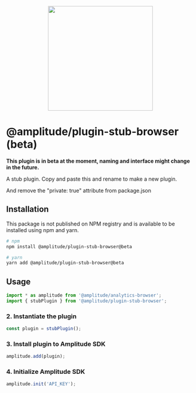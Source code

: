 <p align="center">
  <a href="https://amplitude.com" target="_blank" align="center">
    <img src="https://static.amplitude.com/lightning/46c85bfd91905de8047f1ee65c7c93d6fa9ee6ea/static/media/amplitude-logo-with-text.4fb9e463.svg" width="280">
  </a>
  <br />
</p>

# @amplitude/plugin-stub-browser (beta)
**This plugin is in beta at the moment, naming and interface might change in the future.**

A stub plugin. Copy and paste this and rename to make a new plugin.

And remove the "private: true" attribute from package.json

## Installation

This package is not published on NPM registry and is available to be installed using npm and yarn.

```sh
# npm
npm install @amplitude/plugin-stub-browser@beta

# yarn
yarn add @amplitude/plugin-stub-browser@beta
```

## Usage

```typescript
import * as amplitude from '@amplitude/analytics-browser';
import { stubPlugin } from '@amplitude/plugin-stub-browser';
```

### 2. Instantiate the plugin

```typescript
const plugin = stubPlugin();
```

### 3. Install plugin to Amplitude SDK

```typescript
amplitude.add(plugin);
```

### 4. Initialize Amplitude SDK

```typescript
amplitude.init('API_KEY');
```
